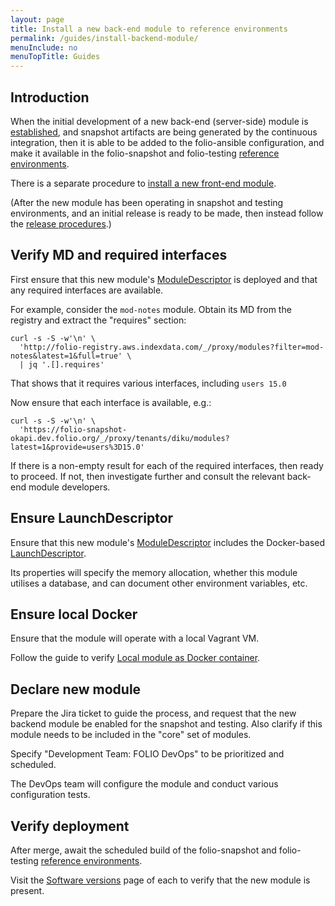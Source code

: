 ```yaml
---
layout: page
title: Install a new back-end module to reference environments
permalink: /guides/install-backend-module/
menuInclude: no
menuTopTitle: Guides
---
```


## Introduction

When the initial development of a new back-end (server-side) module is [established](/guidelines/create-new-repo/), and snapshot artifacts are being generated by the continuous integration, then it is able to be added to the folio-ansible configuration, and make it available in the folio-snapshot and folio-testing [reference environments](/guides/automation/#reference-environments).

There is a separate procedure to [install a new front-end module](/guides/install-frontend-module/).

(After the new module has been operating in snapshot and testing environments, and an initial release is ready to be made, then instead follow the [release procedures](/guidelines/release-procedures/#add-to-platforms).)

## Verify MD and required interfaces

First ensure that this new module's [ModuleDescriptor](/guides/module-descriptor/) is deployed and that any required interfaces are available.

For example, consider the `mod-notes` module.
Obtain its MD from the registry and extract the "requires" section:

```
curl -s -S -w'\n' \
  'http://folio-registry.aws.indexdata.com/_/proxy/modules?filter=mod-notes&latest=1&full=true' \
  | jq '.[].requires'
```

That shows that it requires various interfaces, including `users 15.0`

Now ensure that each interface is available, e.g.:

```
curl -s -S -w'\n' \
  'https://folio-snapshot-okapi.dev.folio.org/_/proxy/tenants/diku/modules?latest=1&provide=users%3D15.0'
```

If there is a non-empty result for each of the required interfaces, then ready to proceed.
If not, then investigate further and consult the relevant back-end module developers.

## Ensure LaunchDescriptor

Ensure that this new module's [ModuleDescriptor](/guides/module-descriptor/) includes the Docker-based [LaunchDescriptor](/guides/module-descriptor/#launchdescriptor-properties).

Its properties will specify the memory allocation, whether this module utilises a database, and can document other environment variables, etc.

## Ensure local Docker

Ensure that the module will operate with a local Vagrant VM.

Follow the guide to verify [Local module as Docker container](/guides/run-local-folio/#local-module-as-docker-container).

## Declare new module

Prepare the Jira ticket to guide the process, and request that the new backend module be enabled for the snapshot and testing.
Also clarify if this module needs to be included in the "core" set of modules.

Specify "Development Team: FOLIO DevOps" to be prioritized and scheduled.

The DevOps team will configure the module and conduct various configuration tests.

## Verify deployment

After merge, await the scheduled build of the folio-snapshot and folio-testing [reference environments](/guides/automation/#reference-environments).

Visit the [Software versions](https://folio-snapshot.dev.folio.org/settings/about) page of each to verify that the new module is present.

<div class="folio-spacer-content"></div>

